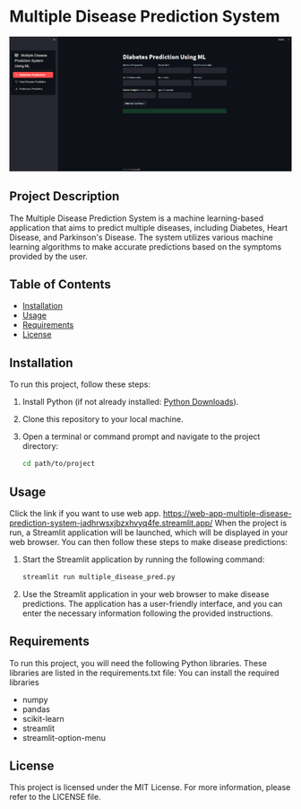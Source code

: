 # Multiple Disease Prediction System

![Project Screenshot](stl.png)

## Project Description

The Multiple Disease Prediction System is a machine learning-based application that aims to predict multiple diseases, including Diabetes, Heart Disease, and Parkinson's Disease. The system utilizes various machine learning algorithms to make accurate predictions based on the symptoms provided by the user.

## Table of Contents

- [Installation](#installation)
- [Usage](#usage)
- [Requirements](#requirements)
- [License](#license)

## Installation

To run this project, follow these steps:

1. Install Python (if not already installed: [Python Downloads](https://www.python.org/downloads/)).

2. Clone this repository to your local machine.

3. Open a terminal or command prompt and navigate to the project directory:

   ```bash
   cd path/to/project
   ```

## Usage
Click the link if you want to use web app.
https://web-app-multiple-disease-prediction-system-jadhrwsxjbzxhvyq4fe.streamlit.app/
When the project is run, a Streamlit application will be launched, which will be displayed in your web browser. You can then follow these steps to make disease predictions:

1. Start the Streamlit application by running the following command:

   ```bash
   streamlit run multiple_disease_pred.py
   ```

2. Use the Streamlit application in your web browser to make disease predictions. The application has a user-friendly interface, and you can enter the necessary information following the provided instructions.

## Requirements

To run this project, you will need the following Python libraries. These libraries are listed in the requirements.txt file:
You can install the required libraries
- numpy
- pandas
- scikit-learn
- streamlit
- streamlit-option-menu 

## License

This project is licensed under the MIT License. For more information, please refer to the LICENSE file.
